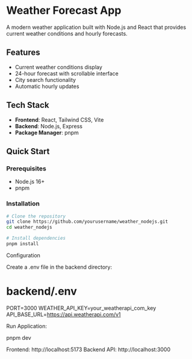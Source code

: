 # Weather Forecast App

A modern weather application built with Node.js and React that provides current weather conditions and hourly forecasts.

## Features

- Current weather conditions display
- 24-hour forecast with scrollable interface
- City search functionality
- Automatic hourly updates

## Tech Stack

- **Frontend**: React, Tailwind CSS, Vite
- **Backend**: Node.js, Express
- **Package Manager**: pnpm

## Quick Start

### Prerequisites

- Node.js 16+
- pnpm

### Installation

```bash
# Clone the repository
git clone https://github.com/yourusername/weather_nodejs.git
cd weather_nodejs

# Install dependencies
pnpm install
```

Configuration

Create a .env file in the backend directory:

# backend/.env

PORT=3000
WEATHER_API_KEY=your_weatherapi_com_key
API_BASE_URL=https://api.weatherapi.com/v1

Run Application:

pnpm dev

Frontend: http://localhost:5173
Backend API: http://localhost:3000
